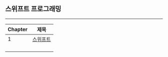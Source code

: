 ## 스위프트 프로그래밍

------

| Chapter | 제목                                                         |
| ------- | ------------------------------------------------------------ |
| 1       | [스위프트](https://github.com/One-Two-Min/WD26-Tech/blob/main/SWIFT/Basic/1%EC%9E%A5%20-%20%EC%8A%A4%EC%9C%84%ED%94%84%ED%8A%B8.md) |
|         |                                                              |
|         |                                                              |
|         |                                                              |
|         |                                                              |


